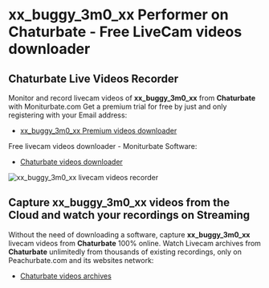 # xx_buggy_3m0_xx Performer on Chaturbate - Free LiveCam videos downloader

## Chaturbate Live Videos Recorder

Monitor and record livecam videos of **xx_buggy_3m0_xx** from **Chaturbate** with Moniturbate.com
Get a premium trial for free by just and only registering with your Email address:
* [xx_buggy_3m0_xx Premium videos downloader](https://moniturbate.com/request-demo-licence-key.html)

Free livecam videos downloader - Moniturbate Software:
* [Chaturbate videos downloader](https://moniturbate.com/moniturbate-download-software.html)

![xx_buggy_3m0_xx livecam videos recorder](https://peachurnet.com/templates/moniturbate-software.png)


## Capture xx_buggy_3m0_xx videos from the Cloud and watch your recordings on Streaming

Without the need of downloading a software, capture **xx_buggy_3m0_xx** livecam videos from **Chaturbate** 100% online.
Watch Livecam archives from **Chaturbate** unlimitedly from thousands of existing recordings, only on Peachurbate.com and its websites network:
* [Chaturbate videos archives](https://peachurnet.com/)